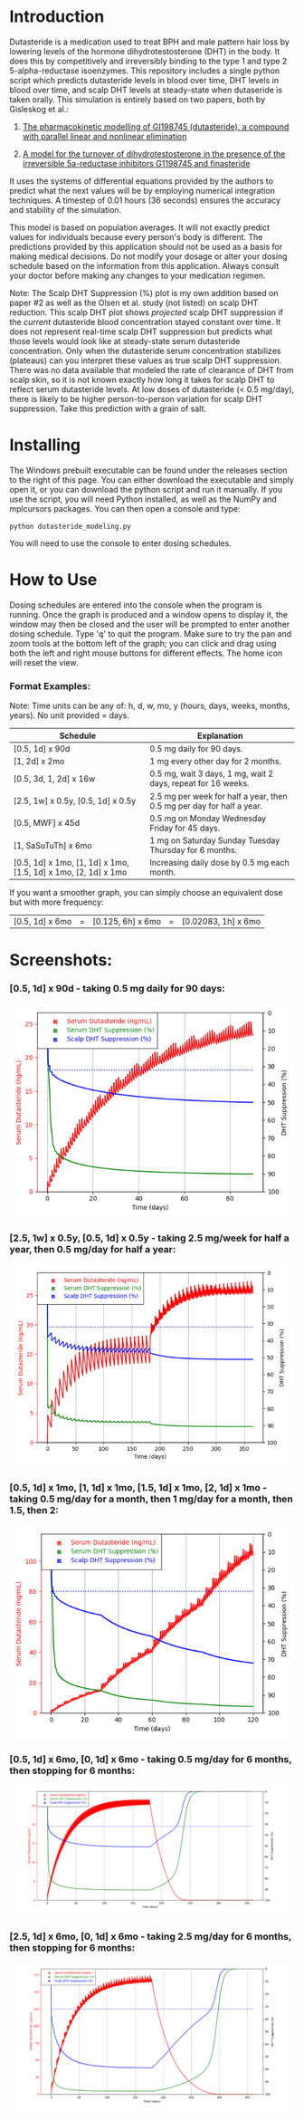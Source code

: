 # Introduction

Dutasteride is a medication used to treat BPH and male pattern hair loss by lowering levels of the hormone dihydrotestosterone (DHT) in the body. It does this by competitively and irreversibly binding to the type 1 and type 2 5-alpha-reductase isoenzymes. This repository includes a single python script which predicts dutasteride levels in blood over time, DHT levels in blood over time, and scalp DHT levels at steady-state when dutaseride is taken orally. This simulation is entirely based on two papers, both by Gisleskog et al.:

1) [The pharmacokinetic modelling of GI198745 (dutasteride),
a compound with parallel linear and nonlinear elimination](https://bpspubs.onlinelibrary.wiley.com/doi/epdf/10.1046/j.1365-2125.1999.00843.x)

2) [A model for the turnover of dihydrotestosterone in the presence of the irreversible 5a-reductase inhibitors G1198745 and finasteride](https://sci-hub.st/10.1016/s0009-9236(98)90054-6)

It uses the systems of differential equations provided by the authors to predict what the next values will be by employing numerical integration techniques. A timestep of 0.01 hours (36 seconds) ensures the accuracy and stability of the simulation.

This model is based on population averages. It will not exactly predict values for individuals because every person's body is different. The predictions provided by this application should not be used as a basis for making medical decisions. Do not modify your dosage or alter your dosing schedule based on the information from this application. Always consult your doctor before making any changes to your medication regimen.

Note: The Scalp DHT Suppression (%) plot is my own addition based on paper #2 as well as the Olsen et al. study (not listed) on scalp DHT reduction. This scalp DHT plot shows *projected* scalp DHT suppression if the *current* dutasteride blood concentration stayed constant over time. It does not represent real-time scalp DHT suppression but predicts what those levels would look like at steady-state serum dutasteride concentration. Only when the dutasteride serum concentration stabilizes (plateaus) can you interpret these values as true scalp DHT suppression. There was no data available that modeled the rate of clearance of DHT from scalp skin, so it is not known exactly how long it takes for scalp DHT to reflect serum dutasteride levels. At low doses of dutasteride (< 0.5 mg/day), there is likely to be higher person-to-person variation for scalp DHT suppression. Take this prediction with a grain of salt.

# Installing

The Windows prebuilt executable can be found under the releases section to the right of this page. You can either download the executable and simply open it, or you can download the python script and run it manually. If you use the script, you will need Python installed, as well as the NumPy and mplcursors packages. You can then open a console and type:

```
python dutasteride_modeling.py
```

You will need to use the console to enter dosing schedules.

# How to Use

Dosing schedules are entered into the console when the program is running. Once the graph is produced and a window opens to display it, the window may then be closed and the user will be prompted to enter another dosing schedule. Type 'q' to quit the program. Make sure to try the pan and zoom tools at the bottom left of the graph; you can click and drag using both the left and right mouse buttons for different effects. The home icon will reset the view.

### Format Examples:

Note: Time units can be any of: h, d, w, mo, y (hours, days, weeks, months, years). No unit provided = days.

| Schedule        | Explanation           |
| ------------- | ------------- |
| [0.5, 1d] x 90d      | 0.5 mg daily for 90 days. |
| [1, 2d] x 2mo    | 1 mg every other day for 2 months.      |
| [0.5, 3d, 1, 2d] x 16w | 0.5 mg, wait 3 days, 1 mg, wait 2 days, repeat for 16 weeks.      |
| [2.5, 1w] x 0.5y, [0.5, 1d] x 0.5y |2.5 mg per week for half a year, then 0.5 mg per day for half a year. |
| [0.5, MWF] x 45d | 0.5 mg on Monday Wednesday Friday for 45 days. |
| [1, SaSuTuTh] x 6mo | 1 mg on Saturday Sunday Tuesday Thursday for 6 months.|
| [0.5, 1d] x 1mo, [1, 1d] x 1mo, [1.5, 1d] x 1mo, [2, 1d] x 1mo | Increasing daily dose by 0.5 mg each month. |

If you want a smoother graph, you can simply choose an equivalent dose but with more frequency:

|                 |   |                      |  |                      |
| --------------- | - | -------------------- |- | -------------------- |
| [0.5, 1d] x 6mo | = | [0.125, 6h] x 6mo |  = | [0.02083, 1h] x 6mo |

# Screenshots:

### [0.5, 1d] x 90d - taking 0.5 mg daily for 90 days:
![screenshot 1](https://github.com/FuzzyCat444/Dutasteride-Pharmacokinetics-Pharmacodynamics/blob/main/screenshots/%5B0.5,%201d%5D%20x%2090d.png?raw=true)

### [2.5, 1w] x 0.5y, [0.5, 1d] x 0.5y - taking 2.5 mg/week for half a year, then 0.5 mg/day for half a year:
![screenshot 2](https://github.com/FuzzyCat444/Dutasteride-Pharmacokinetics-Pharmacodynamics/blob/main/screenshots/%5B2.5,%201w%5D%20x%200.5y,%20%5B0.5,%201d%5D%20x%200.5y.png?raw=true)

### [0.5, 1d] x 1mo, [1, 1d] x 1mo, [1.5, 1d] x 1mo, [2, 1d] x 1mo - taking 0.5 mg/day for a month, then 1 mg/day for a month, then 1.5, then 2:
![screenshot 3](https://github.com/FuzzyCat444/Dutasteride-Pharmacokinetics-Pharmacodynamics/blob/main/screenshots/%5B0.5,%201d%5D%20x%201mo,%20%5B1,%201d%5D%20x%201mo,%20%5B1.5,%201d%5D%20x%201mo,%20%5B2,%201d%5D%20x%201mo.png?raw=true)

### [0.5, 1d] x 6mo, [0, 1d] x 6mo - taking 0.5 mg/day for 6 months, then stopping for 6 months:
![screenshot 4](https://github.com/FuzzyCat444/Dutasteride-Pharmacokinetics-Pharmacodynamics/blob/main/screenshots/%5B0.5,%201d%5D%20x%206mo,%20%5B0,%201d%5D%20x%206mo.png?raw=true)

### [2.5, 1d] x 6mo, [0, 1d] x 6mo - taking 2.5 mg/day for 6 months, then stopping for 6 months:
![screenshot 5](https://github.com/FuzzyCat444/Dutasteride-Pharmacokinetics-Pharmacodynamics/blob/main/screenshots/%5B2.5,%201d%5D%20x%206mo,%20%5B0,%201d%5D%20x%206mo.png?raw=true)
